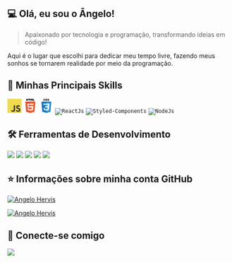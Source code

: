 ## 💻 Olá, eu sou o Ângelo!

> Apaixonado por tecnologia e programação, transformando ideias em código!

Aqui é o lugar que escolhi para dedicar meu tempo livre, fazendo meus sonhos se tornarem realidade por meio da programação.

## 🚀 Minhas Principais Skills

<code><img height="32" src="https://raw.githubusercontent.com/github/explore/80688e429a7d4ef2fca1e82350fe8e3517d3494d/topics/javascript/javascript.png" alt="Javascript"/></code>
<code><img height="32" src="https://raw.githubusercontent.com/github/explore/80688e429a7d4ef2fca1e82350fe8e3517d3494d/topics/html/html.png" alt="HTML5"/></code>
<code><img height="32" src="https://raw.githubusercontent.com/github/explore/80688e429a7d4ef2fca1e82350fe8e3517d3494d/topics/css/css.png" alt="CSS"/></code>
<code><img height="42" src="https://dwglogo.com/wp-content/uploads/2017/09/1460px-React_logo.png" alt="ReactJs"/></code>
<code><img height="32" src="https://raw.githubusercontent.com/styled-components/brand/master/styled-components.png" alt="Styled-Components"/></code>
<code><img height="32" src="https://walde.co/wp-content/uploads/2016/09/nodejs_logo.png" alt="NodeJs"/></code>

## 🛠️ Ferramentas de Desenvolvimento

<code><img height="42" src="https://images-wixmp-ed30a86b8c4ca887773594c2.wixmp.com/f/217d5ea0-623d-40b1-9b31-027b904a5f15/ddjrgww-846ce429-3b0d-4ad8-bf6d-ac52dfe48201.png?token=eyJ0eXAiOiJKV1QiLCJhbGciOiJIUzI1NiJ9.eyJzdWIiOiJ1cm46YXBwOjdlMGQxODg5ODIyNjQzNzNhNWYwZDQxNWVhMGQyNmUwIiwiaXNzIjoidXJuOmFwcDo3ZTBkMTg4OTgyMjY0MzczYTVmMGQ0MTVlYTBkMjZlMCIsIm9iaiI6W1t7InBhdGgiOiJcL2ZcLzIxN2Q1ZWEwLTYyM2QtNDBiMS05YjMxLTAyN2I5MDRhNWYxNVwvZGRqcmd3dy04NDZjZTQyOS0zYjBkLTRhZDgtYmY2ZC1hYzUyZGZlNDgyMDEucG5nIn1dXSwiYXVkIjpbInVybjpzZXJ2aWNlOmZpbGUuZG93bmxvYWQiXX0.G0SE64OMLNEGI8vXb21JRl13RMfER1VP8Kh2Ig3oJaQ"></code>
<code><img height="42" src="https://cdn.iconscout.com/icon/free/png-512/figma-682083.png"></code>
<code><img height="32" src="https://cdn.worldvectorlogo.com/logos/coreldraw-gs2019-2.svg"></code>
<code><img height="42" src="https://cdn.worldvectorlogo.com/logos/canva-1.svg"></code>
<code><img height="42" src="https://git-scm.com/images/logos/downloads/Git-Icon-1788C.png"></code>


## ⭐ Informações sobre minha conta GitHub

[![Angelo Hervis](https://github-readme-stats.vercel.app/api?username=angelohervis&theme=dracula)](https://github.com/angelohervis/)

[![Angelo Hervis](https://github-readme-stats.vercel.app/api/top-langs/?username=angelohervis&hide=html&layout=compact&theme=dracula)](https://github.com/angelohervis/)

## 🔗 Conecte-se comigo

<a href="https://www.linkedin.com/in/angelo-hervis" alt="linkedin" target="_blank"><img height="32" src="https://cdn-icons-png.flaticon.com/512/174/174857.png"></a>
